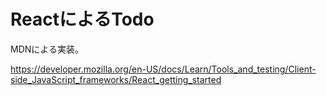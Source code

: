 # ReactによるTodo

MDNによる実装。

https://developer.mozilla.org/en-US/docs/Learn/Tools_and_testing/Client-side_JavaScript_frameworks/React_getting_started
